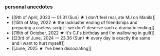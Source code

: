 ### personal anecdotes
- [[9th of April, 2023 — 01.31 (Sun) ★ I don't feel real, ate MJ on Manila]]
- [[15th of May, 2022 ★ the lackluster ending of friendships and preparing a useless script—we don't deserve such a dramatic ending]]
- [[16th of October, 2022 ★ it's CJ's birthday and I'm wallowing in guilt]] 
- [[23rd of June, 2024 — 23.36 (Sun) ★ every day is exactly the same and i want to hurt myself]]
- [[June, 2025 ★ I've been dissociating]]